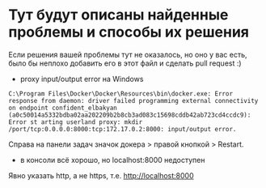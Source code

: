 # Тут будут описаны найденные проблемы и способы их решения

Если решения вашей проблемы тут не оказалось, но оно у вас есть, было бы неплохо добавить его в этот файл и сделать pull request :)

* proxy input/output error на Windows

`C:\Program Files\Docker\Docker\Resources\bin\docker.exe: Error response from daemon: driver failed programming external connectivity on endpoint confident_elbakyan (a0c50014a5332bdba02aa202209b2b8cb3ad083c15698cddb42ab723cd4cсdc9): Error st arting userland proxy: mkdir /port/tcp:0.0.0.0:8000:tcp:172.17.0.2:8000: input/output error.`

Справа на панели задач значок докера > правой кнопкой > Restart.

* в консоли всё хорошо, но localhost:8000 недоступен

Явно указать http, а не https, т.е. [http://localhost:8000](http://localhost:8000)
